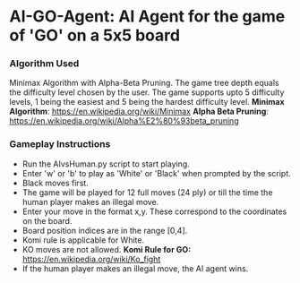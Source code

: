 # AI-GO-Agent: AI Agent for the game of 'GO' on a 5x5 board

### Algorithm Used 
Minimax Algorithm with Alpha-Beta Pruning. The game tree depth equals the difficulty level chosen by the user. The game supports upto 5 difficulty levels, 1 being the easiest and 5 being the hardest difficulty level.
**Minimax Algorithm**: https://en.wikipedia.org/wiki/Minimax
**Alpha Beta Pruning**: https://en.wikipedia.org/wiki/Alpha%E2%80%93beta_pruning

### Gameplay Instructions
- Run the AIvsHuman.py script to start playing.
- Enter 'w' or 'b' to play as 'White' or 'Black' when prompted by the script.
- Black moves first.
- The game will be played for 12 full moves (24 ply) or till the time the human player makes an illegal move.
- Enter your move in the format x,y. These correspond to the coordinates on the board.
- Board position indices are in the range [0,4].
- Komi rule is applicable for White.
- KO moves are not allowed. **Komi Rule for GO:** https://en.wikipedia.org/wiki/Ko_fight 
- If the human player makes an illegal move, the AI agent wins.


